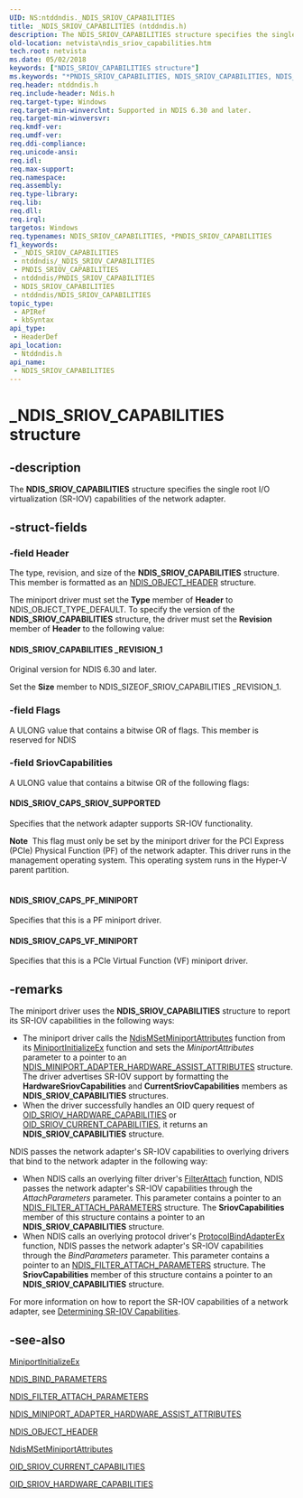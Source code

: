 ```yaml
---
UID: NS:ntddndis._NDIS_SRIOV_CAPABILITIES
title: _NDIS_SRIOV_CAPABILITIES (ntddndis.h)
description: The NDIS_SRIOV_CAPABILITIES structure specifies the single root I/O virtualization (SR-IOV) capabilities of the network adapter.
old-location: netvista\ndis_sriov_capabilities.htm
tech.root: netvista
ms.date: 05/02/2018
keywords: ["NDIS_SRIOV_CAPABILITIES structure"]
ms.keywords: "*PNDIS_SRIOV_CAPABILITIES, NDIS_SRIOV_CAPABILITIES, NDIS_SRIOV_CAPABILITIES structure [Network Drivers Starting with Windows Vista], PNDIS_SRIOV_CAPABILITIES, PNDIS_SRIOV_CAPABILITIES structure pointer [Network Drivers Starting with Windows Vista], _NDIS_SRIOV_CAPABILITIES, netvista.ndis_sriov_capabilities, ntddndis/NDIS_SRIOV_CAPABILITIES, ntddndis/PNDIS_SRIOV_CAPABILITIES"
req.header: ntddndis.h
req.include-header: Ndis.h
req.target-type: Windows
req.target-min-winverclnt: Supported in NDIS 6.30 and later.
req.target-min-winversvr: 
req.kmdf-ver: 
req.umdf-ver: 
req.ddi-compliance: 
req.unicode-ansi: 
req.idl: 
req.max-support: 
req.namespace: 
req.assembly: 
req.type-library: 
req.lib: 
req.dll: 
req.irql: 
targetos: Windows
req.typenames: NDIS_SRIOV_CAPABILITIES, *PNDIS_SRIOV_CAPABILITIES
f1_keywords:
 - _NDIS_SRIOV_CAPABILITIES
 - ntddndis/_NDIS_SRIOV_CAPABILITIES
 - PNDIS_SRIOV_CAPABILITIES
 - ntddndis/PNDIS_SRIOV_CAPABILITIES
 - NDIS_SRIOV_CAPABILITIES
 - ntddndis/NDIS_SRIOV_CAPABILITIES
topic_type:
 - APIRef
 - kbSyntax
api_type:
 - HeaderDef
api_location:
 - Ntddndis.h
api_name:
 - NDIS_SRIOV_CAPABILITIES
---
```


# _NDIS_SRIOV_CAPABILITIES structure


## -description

The <b>NDIS_SRIOV_CAPABILITIES</b> structure specifies the single root I/O virtualization (SR-IOV) capabilities of the network adapter.

## -struct-fields

### -field Header

The type, revision, and size of the <b>NDIS_SRIOV_CAPABILITIES</b> structure. This member is formatted as an <a href="/windows-hardware/drivers/ddi/ntddndis/ns-ntddndis-_ndis_object_header">NDIS_OBJECT_HEADER</a> structure.

The miniport driver must set the <b>Type</b> member of <b>Header</b> to NDIS_OBJECT_TYPE_DEFAULT. To specify the version of the <b>NDIS_SRIOV_CAPABILITIES</b> structure, the driver must set the <b>Revision</b> member of <b>Header</b> to the following value: 





#### NDIS_SRIOV_CAPABILITIES _REVISION_1

Original version for NDIS 6.30 and later.

Set the <b>Size</b> member to NDIS_SIZEOF_SRIOV_CAPABILITIES _REVISION_1.

### -field Flags

A ULONG value that contains a bitwise OR of flags. This member is reserved for NDIS

### -field SriovCapabilities

A ULONG value that contains a bitwise OR of the following flags:





#### NDIS_SRIOV_CAPS_SRIOV_SUPPORTED

Specifies that the network adapter supports SR-IOV functionality. 

<div class="alert"><b>Note</b>  This flag must only be set by the miniport driver for the PCI Express (PCIe) Physical Function (PF) of the network adapter. This driver runs in the management operating system. This operating system runs in the Hyper-V parent partition.</div>
<div> </div>


#### NDIS_SRIOV_CAPS_PF_MINIPORT

Specifies that this is a PF  miniport driver. 



#### NDIS_SRIOV_CAPS_VF_MINIPORT

Specifies that this is a PCIe  Virtual Function (VF) miniport driver.

## -remarks

 The miniport driver uses the <b>NDIS_SRIOV_CAPABILITIES</b> structure to report its SR-IOV capabilities in the following ways:

<ul>
<li>
The  miniport driver calls the <a href="/windows-hardware/drivers/ddi/ndis/nf-ndis-ndismsetminiportattributes">NdisMSetMiniportAttributes</a> function from its <a href="/windows-hardware/drivers/ddi/ndis/nc-ndis-miniport_initialize">MiniportInitializeEx</a> function and sets the <i>MiniportAttributes</i> parameter to a pointer to an  <a href="/windows-hardware/drivers/ddi/ndis/ns-ndis-_ndis_miniport_adapter_hardware_assist_attributes">NDIS_MINIPORT_ADAPTER_HARDWARE_ASSIST_ATTRIBUTES</a> structure. The driver advertises SR-IOV support by formatting the 
<b>HardwareSriovCapabilities</b> and <b>CurrentSriovCapabilities</b> members as <b>NDIS_SRIOV_CAPABILITIES</b> structures.

</li>
<li>When the driver successfully handles an OID query request of <a href="/windows-hardware/drivers/network/oid-sriov-hardware-capabilities">OID_SRIOV_HARDWARE_CAPABILITIES</a> or <a href="/windows-hardware/drivers/network/oid-sriov-current-capabilities">OID_SRIOV_CURRENT_CAPABILITIES</a>, it returns an <b>NDIS_SRIOV_CAPABILITIES</b> structure.</li>
</ul>
NDIS passes the network adapter's SR-IOV capabilities to overlying drivers that bind to the network adapter in the following way:

<ul>
<li>
When NDIS calls an overlying filter driver's <a href="/windows-hardware/drivers/ddi/ndis/nc-ndis-filter_attach">FilterAttach</a> function, NDIS passes the network adapter's SR-IOV capabilities through the <i>AttachParameters</i> parameter.  This parameter contains a pointer to an <a href="/windows-hardware/drivers/ddi/ndis/ns-ndis-_ndis_filter_attach_parameters">NDIS_FILTER_ATTACH_PARAMETERS</a> structure. The <b>SriovCapabilities</b>  member of this structure contains a pointer to an <b>NDIS_SRIOV_CAPABILITIES</b> structure.

</li>
<li>
When NDIS calls an overlying protocol driver's <a href="/windows-hardware/drivers/ddi/ndis/nc-ndis-protocol_bind_adapter_ex">ProtocolBindAdapterEx</a>
 function, NDIS passes the network adapter's SR-IOV capabilities through the <i>BindParameters</i> parameter.  This parameter contains a pointer to an <a href="/windows-hardware/drivers/ddi/ndis/ns-ndis-_ndis_filter_attach_parameters">NDIS_FILTER_ATTACH_PARAMETERS</a> structure. The <b>SriovCapabilities</b>  member of this structure contains a pointer to an <b>NDIS_SRIOV_CAPABILITIES</b> structure.

</li>
</ul>
For more information on how to report the SR-IOV capabilities of a network adapter, see <a href="/windows-hardware/drivers/network/determining-sr-iov-capabilities">Determining SR-IOV Capabilities</a>.

## -see-also

<b></b>



<a href="/windows-hardware/drivers/ddi/ndis/nc-ndis-miniport_initialize">MiniportInitializeEx</a>



<a href="/windows-hardware/drivers/ddi/ndis/ns-ndis-_ndis_bind_parameters">NDIS_BIND_PARAMETERS</a>



<a href="/windows-hardware/drivers/ddi/ndis/ns-ndis-_ndis_filter_attach_parameters">NDIS_FILTER_ATTACH_PARAMETERS</a>



<a href="/windows-hardware/drivers/ddi/ndis/ns-ndis-_ndis_miniport_adapter_hardware_assist_attributes">NDIS_MINIPORT_ADAPTER_HARDWARE_ASSIST_ATTRIBUTES</a>



<a href="/windows-hardware/drivers/ddi/ntddndis/ns-ntddndis-_ndis_object_header">NDIS_OBJECT_HEADER</a>



<a href="/windows-hardware/drivers/ddi/ndis/nf-ndis-ndismsetminiportattributes">NdisMSetMiniportAttributes</a>



<a href="/windows-hardware/drivers/network/oid-sriov-current-capabilities">OID_SRIOV_CURRENT_CAPABILITIES</a>



<a href="/windows-hardware/drivers/network/oid-sriov-hardware-capabilities">OID_SRIOV_HARDWARE_CAPABILITIES</a>
